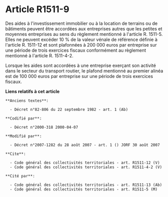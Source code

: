 # Article R1511-9

Des aides à l'investissement immobilier ou à la location de terrains ou de bâtiments peuvent être accordées aux entreprises
autres que les petites et moyennes entreprises au sens du règlement mentionné à l'article R. 1511-5. Elles ne peuvent excéder
10 % de la valeur vénale de référence définie à l'article R. 1511-12 et sont plafonnées à 200 000 euros par entreprise sur
une période de trois exercices fiscaux conformément au règlement mentionné à l'article R. 1511-4-2. 

Lorsque les aides sont accordées à une entreprise exerçant son activité dans le secteur du transport routier, le plafond
mentionné au premier alinéa est de 100 000 euros par entreprise sur une période de trois exercices fiscaux.

**Liens relatifs à cet article**

	**Anciens textes**:

	  - Décret n°82-806 du 22 septembre 1982 - art. 1 (Ab)

	**Codifié par**:

	  - Décret n°2000-318 2000-04-07

	**Modifié par**:

	  - Décret n°2007-1282 du 28 août 2007 - art. 1 () JORF 30 août 2007

	**Cite**:

	  - Code général des collectivités territoriales - art. R1511-12 (V)
	  - Code général des collectivités territoriales - art. R1511-4-2 (V)

	**Cité par**:

	  - Code général des collectivités territoriales - art. R1511-13 (Ab)
	  - Code général des collectivités territoriales - art. R1511-5 (M)
